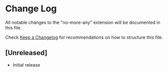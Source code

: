 # Change Log

All notable changes to the "no-more-any" extension will be documented in this file.

Check [Keep a Changelog](http://keepachangelog.com/) for recommendations on how to structure this file.

## [Unreleased]

- Initial release